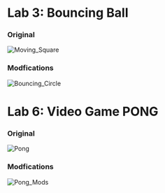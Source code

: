 # Lab 3: Bouncing Ball

### Original 
![Moving_Square](https://user-images.githubusercontent.com/45573682/162891362-2c2e7f43-1932-427f-be1a-1a22a72f764e.gif)
### Modfications
![Bouncing_Circle](https://user-images.githubusercontent.com/45573682/162891399-6ec5aa50-397e-44d9-9e0c-77455c317b54.gif)

# Lab 6: Video Game PONG

### Original 
![Pong](https://user-images.githubusercontent.com/45573682/163324523-a76ccc62-eed5-4e21-9662-f28ab850064f.gif)
### Modfications
![Pong_Mods](https://user-images.githubusercontent.com/45573682/163324684-ea48b68f-a789-4d4b-bb54-3a12445c8c04.gif)
